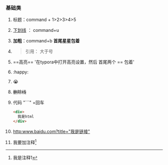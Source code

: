 ### 基础类

1. 标题：command + 1>2>3>4>5

2. <u>下划线</u>  ： command+u

3. **加粗**：command+b     **首尾星星包着**

4. > 引用： 大于号   

5. ==高亮==     '在typora中打开高亮设置，然后   首尾两个 == 包着'

6. :happy:      

7. :sob:

8. ~~删除线~~

9. 代码   "```" +回车

   ```html
   <div>
     我是html
   </div>
   ```

   

10. <http:www.baidu.com?title="我是链接">    
11. 我要加注释[^注释1]

[^注释1]: 我是注释1